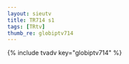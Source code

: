```yaml
--- 
layout: sieutv
title: TR714 s1
tags: [TRtv]
thumb_re: globiptv714
---
```

{% include tvadv key="globiptv714" %} 
